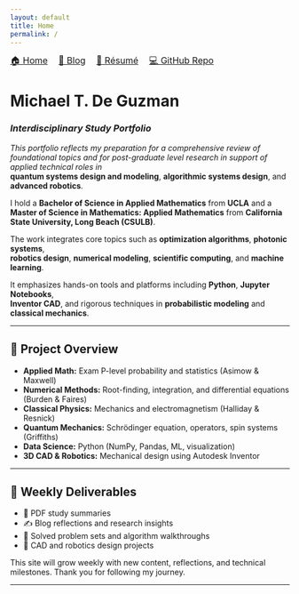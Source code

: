 ```yaml
---
layout: default
title: Home
permalink: /
---
```


<nav style="font-size: 16px; margin-bottom: 20px;">
  <a href="/" style="margin-right: 15px;">🏠 Home</a>
  <a href="#blog" style="margin-right: 15px;">📝 Blog</a>
  <a href="/resume.pdf" style="margin-right: 15px;">📄 Résumé</a>
  <a href="https://github.com/michaeltdeguzman/michaeltdeguzman.github.io" target="_blank">💻 GitHub Repo</a>
</nav>

# Michael T. De Guzman  
### *Interdisciplinary Study Portfolio*

*This portfolio reflects my preparation for a comprehensive review of foundational topics and for post-graduate level research in support of applied technical roles in*  
**quantum systems design and modeling**, **algorithmic systems design**, and **advanced robotics**.

I hold a **Bachelor of Science in Applied Mathematics** from **UCLA** and a  
**Master of Science in Mathematics: Applied Mathematics** from **California State University, Long Beach (CSULB)**.

The work integrates core topics such as **optimization algorithms**, **photonic systems**,  
**robotics design**, **numerical modeling**, **scientific computing**, and **machine learning**.

It emphasizes hands-on tools and platforms including **Python**, **Jupyter Notebooks**,  
**Inventor CAD**, and rigorous techniques in **probabilistic modeling** and **classical mechanics**.

---

## 📘 Project Overview

- **Applied Math:** Exam P-level probability and statistics (Asimow & Maxwell)  
- **Numerical Methods:** Root-finding, integration, and differential equations (Burden & Faires)  
- **Classical Physics:** Mechanics and electromagnetism (Halliday & Resnick)  
- **Quantum Mechanics:** Schrödinger equation, operators, spin systems (Griffiths)  
- **Data Science:** Python (NumPy, Pandas, ML, visualization)  
- **3D CAD & Robotics:** Mechanical design using Autodesk Inventor  

---

## 📆 Weekly Deliverables

- 📄 PDF study summaries  
- ✍️ Blog reflections and research insights  
- 🧮 Solved problem sets and algorithm walkthroughs  
- 🤖 CAD and robotics design projects  

This site will grow weekly with new content, reflections, and technical milestones. Thank you for following my journey.

---




